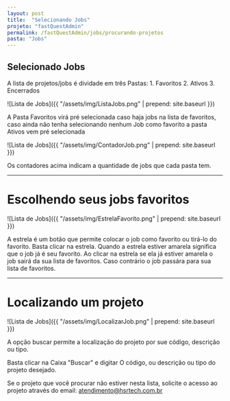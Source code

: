 ```yaml
---
layout: post
title:  "Selecionando Jobs"
projeto: "fastQuestAdmin"
permalink: /fastQuestAdmin/jobs/procurando-projetos
pasta: "Jobs"
---
```

## Selecionado Jobs
<div class="row" markdown="1">
<div class="12u 12u$(small)" markdown="1">
A lista de projetos/jobs é dividade em três Pastas:
1. Favoritos
2. Ativos
3. Encerrados

![Lista de Jobs]({{ "/assets/img/ListaJobs.png" | prepend: site.baseurl }})

A Pasta Favoritos virá pré selecionada caso haja jobs na lista de favoritos, caso ainda não tenha selecionando nenhum Job como favorito a pasta Ativos vem pré selecionada

![Lista de Jobs]({{ "/assets/img/ContadorJob.png" | prepend: site.baseurl }})

Os contadores acima indicam a quantidade de jobs que cada pasta tem.

----

# Escolhendo seus jobs favoritos

![Lista de Jobs]({{ "/assets/img/EstrelaFavorito.png" | prepend: site.baseurl }})

A estrela é um botão que permite colocar o job como favorito ou tirá-lo do favorito. Basta clicar na estrela.
Quando a estrela estiver amarela significa que o job já é seu favorito.
Ao clicar na estrela se ela já estiver amarela o job sairá da sua lista de favoritos. Caso contrário o job passára para sua lista de favoritos.

----

# Localizando um projeto
![Lista de Jobs]({{ "/assets/img/LocalizarJob.png" | prepend: site.baseurl }})

A opção buscar permite a localização do projeto por sue código, descrição ou tipo.

Basta clicar na Caixa "Buscar" e digitar O código, ou descrição ou tipo do projeto desejado.

Se o projeto que você procurar não estiver nesta lista, solicite o acesso ao projeto através do email: atendimento@hsrtech.com.br



</div>
<div class="6u 12u$(small)" markdown="1">

</div>                               
</div>

<div class="row" markdown="1">
<div class="6u 12u$(small)" markdown="1">

</div>
<div class="6u 12u$(small)" markdown="1">

</div>                               
</div>